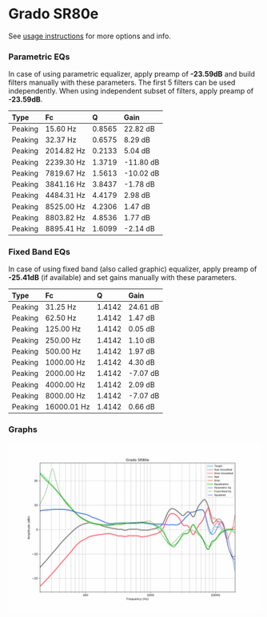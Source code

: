 # Grado SR80e
See [usage instructions](https://github.com/jaakkopasanen/AutoEq#usage) for more options and info.

### Parametric EQs
In case of using parametric equalizer, apply preamp of **-23.59dB** and build filters manually
with these parameters. The first 5 filters can be used independently.
When using independent subset of filters, apply preamp of **-23.59dB**.

| Type    | Fc         |      Q | Gain      |
|:--------|:-----------|:-------|:----------|
| Peaking | 15.60 Hz   | 0.8565 | 22.82 dB  |
| Peaking | 32.37 Hz   | 0.6575 | 8.29 dB   |
| Peaking | 2014.82 Hz | 0.2133 | 5.04 dB   |
| Peaking | 2239.30 Hz | 1.3719 | -11.80 dB |
| Peaking | 7819.67 Hz | 1.5613 | -10.02 dB |
| Peaking | 3841.16 Hz | 3.8437 | -1.78 dB  |
| Peaking | 4484.31 Hz | 4.4179 | 2.98 dB   |
| Peaking | 8525.00 Hz | 4.2306 | 1.47 dB   |
| Peaking | 8803.82 Hz | 4.8536 | 1.77 dB   |
| Peaking | 8895.41 Hz | 1.6099 | -2.14 dB  |

### Fixed Band EQs
In case of using fixed band (also called graphic) equalizer, apply preamp of **-25.41dB**
(if available) and set gains manually with these parameters.

| Type    | Fc          |      Q | Gain     |
|:--------|:------------|:-------|:---------|
| Peaking | 31.25 Hz    | 1.4142 | 24.61 dB |
| Peaking | 62.50 Hz    | 1.4142 | 1.47 dB  |
| Peaking | 125.00 Hz   | 1.4142 | 0.05 dB  |
| Peaking | 250.00 Hz   | 1.4142 | 1.10 dB  |
| Peaking | 500.00 Hz   | 1.4142 | 1.97 dB  |
| Peaking | 1000.00 Hz  | 1.4142 | 4.30 dB  |
| Peaking | 2000.00 Hz  | 1.4142 | -7.07 dB |
| Peaking | 4000.00 Hz  | 1.4142 | 2.09 dB  |
| Peaking | 8000.00 Hz  | 1.4142 | -7.07 dB |
| Peaking | 16000.01 Hz | 1.4142 | 0.66 dB  |

### Graphs
![](./Grado%20SR80e.png)